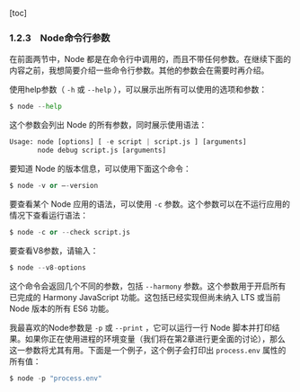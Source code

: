 [toc]

### 1.2.3　Node命令行参数

在前面两节中，Node 都是在命令行中调用的，而且不带任何参数。在继续下面的内容之前，我想简要介绍一些命令行参数。其他的参数会在需要时再介绍。

使用help参数（ `-h` 或 `--help` ），可以展示出所有可以使用的选项和参数：

```python
$ node --help
```

这个参数会列出 Node 的所有参数，同时展示使用语法：

```python
Usage: node [options] [ -e script | script.js ] [arguments]
       node debug script.js [arguments]
```

要知道 Node 的版本信息，可以使用下面这个命令：

```python
$ node -v or –-version
```

要查看某个 Node 应用的语法，可以使用 `-c` 参数。这个参数可以在不运行应用的情况下查看运行语法：

```python
$ node -c or --check script.js
```

要查看V8参数，请输入：

```python
$ node --v8-options
```

这个命令会返回几个不同的参数，包括 `--harmony` 参数。这个参数用于开启所有已完成的 Harmony JavaScript 功能。这包括已经实现但尚未纳入 LTS 或当前 Node 版本的所有 ES6 功能。

我最喜欢的Node参数是 `-p` 或 `--print` ，它可以运行一行 Node 脚本并打印结果。如果你正在使用进程的环境变量（我们将在第2章进行更全面的讨论），那么这一参数将尤其有用。下面是一个例子，这个例子会打印出 `process.env` 属性的所有值：

```python
$ node -p "process.env"
```


